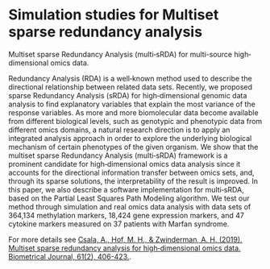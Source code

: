 Simulation studies for Multiset sparse redundancy analysis
========================

Multiset sparse Redundancy Analysis (multi‐sRDA) for multi-source high‐dimensional omics data.

Redundancy Analysis (RDA) is a well‐known method used to describe the directional relationship between related data sets. Recently, we proposed sparse Redundancy Analysis (sRDA) for high‐dimensional genomic data analysis to find explanatory variables that explain the most variance of the response variables. As more and more biomolecular data become available from different biological levels, such as genotypic and phenotypic data from different omics domains, a natural research direction is to apply an integrated analysis approach in order to explore the underlying biological mechanism of certain phenotypes of the given organism. We show that the multiset sparse Redundancy Analysis (multi‐sRDA) framework is a prominent candidate for high‐dimensional omics data analysis since it accounts for the directional information transfer between omics sets, and, through its sparse solutions, the interpretability of the result is improved. In this paper, we also describe a software implementation for multi‐sRDA, based on the Partial Least Squares Path Modeling algorithm. We test our method through simulation and real omics data analysis with data sets of 364,134 methylation markers, 18,424 gene expression markers, and 47 cytokine markers measured on 37 patients with Marfan syndrome.

For more details see [Csala, A., Hof, M. H., & Zwinderman, A. H. (2019). Multiset sparse redundancy analysis for high‐dimensional omics data. Biometrical Journal, 61(2), 406-423.](https://doi.org/10.1002/bimj.201700248).
